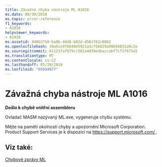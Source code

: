 ```yaml
---
title: Závažná chyba nástroje ML A1016
ms.date: 08/30/2018
ms.topic: error-reference
f1_keywords:
- A1016
helpviewer_keywords:
- A1016
ms.assetid: 440b3750-ba0b-44d8-b82d-d581f62c08b2
ms.openlocfilehash: 34a5ce97604665921a3cf56829a98b94831a9c2e
ms.sourcegitcommit: 61121faf879cc581a4d39e4baccabf7cf1f673a5
ms.translationtype: MT
ms.contentlocale: cs-CZ
ms.lasthandoff: 05/20/2019
ms.locfileid: "65934077"
---
```

# <a name="ml-fatal-error-a1016"></a>Závažná chyba nástroje ML A1016

**Došlo k chybě vnitřní assembleru**

Ovladač MASM nazývaný ML.exe, vygeneruje chybu systému.

Mějte na paměti okolností chyby a upozornění Microsoft Corporation. Product Support Services je k dispozici na [ https://support.microsoft.com/ ](https://support.microsoft.com/).

## <a name="see-also"></a>Viz také:

[Chybové zprávy ML](../../assembler/masm/ml-error-messages.md)<br/>
